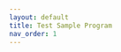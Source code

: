 ```yaml
---
layout: default
title: Test Sample Program
nav_order: 1
---
```



<!--stackedit_data:
eyJoaXN0b3J5IjpbLTk3NTQ5MTQwMl19
-->